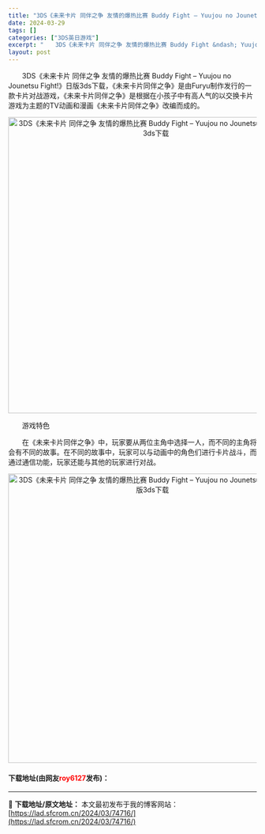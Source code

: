 ```yaml
---
title: "3DS《未来卡片 同伴之争 友情的爆热比赛 Buddy Fight – Yuujou no Jounetsu Fight!》日版3ds下载"
date: 2024-03-29
tags: []
categories: ["3DS英日游戏"]
excerpt: "　　3DS《未来卡片 同伴之争 友情的爆热比赛 Buddy Fight &ndash; Yuujou no Jounetsu Fight!》日版3ds下载，《未来卡片同伴之争》是由Furyu制作发行的一款卡片对战游戏，《未来卡片同伴之争》是根据在小孩子中有高人气的以交换卡片游戏为主题的TV动画和漫画&hellip;"
layout: post
---
```


 <p>　　3DS《未来卡片 同伴之争 友情的爆热比赛 Buddy Fight &ndash; Yuujou no Jounetsu Fight!》日版3ds下载，《未来卡片同伴之争》是由Furyu制作发行的一款卡片对战游戏，《未来卡片同伴之争》是根据在小孩子中有高人气的以交换卡片游戏为主题的TV动画和漫画《未来卡片同伴之争》改编而成的。</p> <p align="center"><img align="" border="0" src="https://lad.sfcrom.cn/wp-content/uploads/2024/03/20240329_66062df1b8b61.png" width="599" alt="3DS《未来卡片 同伴之争 友情的爆热比赛 Buddy Fight – Yuujou no Jounetsu Fight!》日版3ds下载" /></p> <p>　　游戏特色</p> <p>　　在《未来卡片同伴之争》中，玩家要从两位主角中选择一人，而不同的主角将会有不同的故事。在不同的故事中，玩家可以与动画中的角色们进行卡片战斗，而通过通信功能，玩家还能与其他的玩家进行对战。</p> <p align="center"><img align="" border="0" src="https://lad.sfcrom.cn/wp-content/uploads/2024/03/20240329_66062df2edd0d.png" width="585" alt="3DS《未来卡片 同伴之争 友情的爆热比赛 Buddy Fight – Yuujou no Jounetsu Fight!》日版3ds下载" /></p> <p><h4>下载地址(由网友<font color="red">roy6127</font>发布)：</h4></p> 

---
📖 **下载地址/原文地址：** 本文最初发布于我的博客网站：[https://lad.sfcrom.cn/2024/03/74716/](https://lad.sfcrom.cn/2024/03/74716/)
